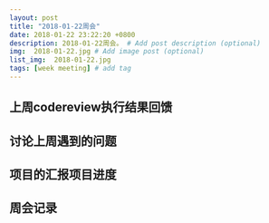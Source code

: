 ```yaml
---
layout: post
title: "2018-01-22周会"
date: 2018-01-22 23:22:20 +0800
description: 2018-01-22周会。 # Add post description (optional)
img:  2018-01-22.jpg # Add image post (optional)
list_img:  2018-01-22.jpg
tags: [week meeting] # add tag
---
```


## 上周codereview执行结果回馈


## 讨论上周遇到的问题

## 项目的汇报项目进度


## 周会记录

